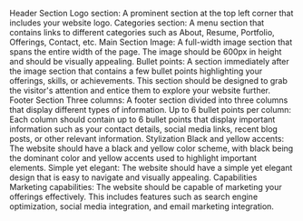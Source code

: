 Header Section
Logo section: A prominent section at the top left corner that includes your website logo.
Categories section: A menu section that contains links to different categories such as About, Resume, Portfolio, Offerings, Contact, etc.
Main Section
Image: A full-width image section that spans the entire width of the page. The image should be 600px in height and should be visually appealing.
Bullet points: A section immediately after the image section that contains a few bullet points highlighting your offerings, skills, or achievements. This section should be designed to grab the visitor's attention and entice them to explore your website further.
Footer Section
Three columns: A footer section divided into three columns that display different types of information.
Up to 6 bullet points per column: Each column should contain up to 6 bullet points that display important information such as your contact details, social media links, recent blog posts, or other relevant information.
Stylization
Black and yellow accents: The website should have a black and yellow color scheme, with black being the dominant color and yellow accents used to highlight important elements.
Simple yet elegant: The website should have a simple yet elegant design that is easy to navigate and visually appealing.
Capabilities
Marketing capabilities: The website should be capable of marketing your offerings effectively. This includes features such as search engine optimization, social media integration, and email marketing integration.